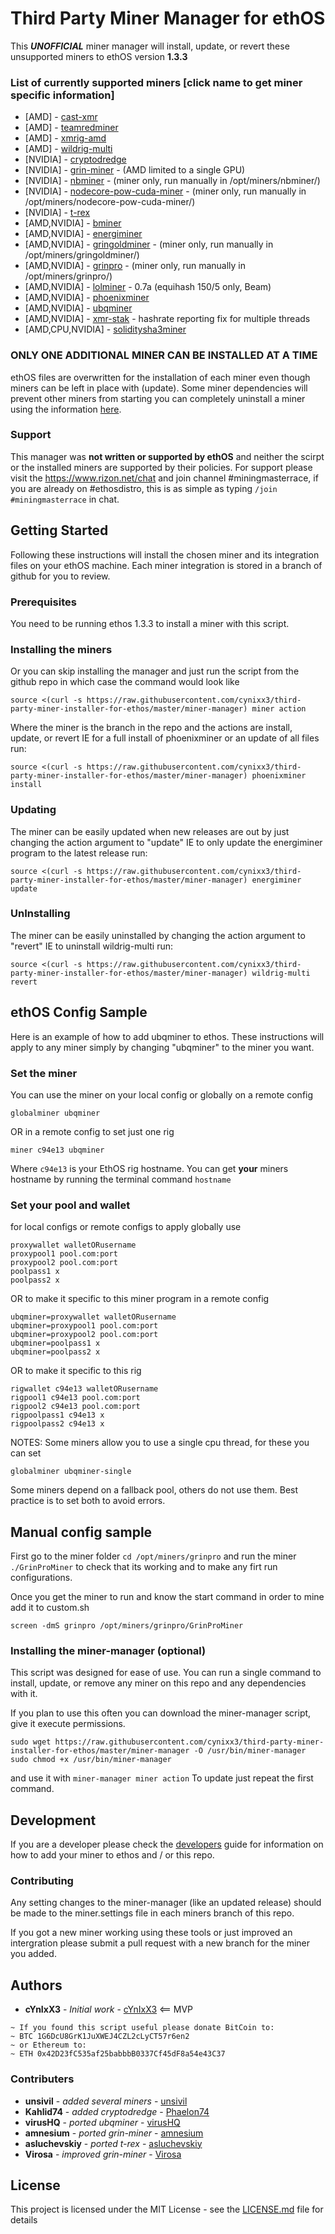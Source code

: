 # Third Party Miner Manager for ethOS
This **_UNOFFICIAL_** miner manager will install, update, or revert these unsupported miners to ethOS version **1.3.3**

### List of currently supported miners [click name to get miner specific information]
- [AMD] - [cast-xmr](https://github.com/glph3k/cast_xmr)
- [AMD] - [teamredminer](https://bitcointalk.org/index.php?topic=5027811.0)
- [AMD] - [xmrig-amd](https://github.com/xmrig/xmrig-amd) 
- [AMD] - [wildrig-multi](https://bitcointalk.org/index.php?topic=5023676.0)
- [NVIDIA] - [cryptodredge](https://bitcointalk.org/index.php?topic=4807821.0)
- [NVIDIA] - [grin-miner](https://github.com/mimblewimble/grin-miner) - (AMD limited to a single GPU)
- [NVIDIA] - [nbminer](https://bitcointalk.org/index.php?topic=5099379.0) - (miner only, run manually in /opt/miners/nbminer/)
- [NVIDIA] - [nodecore-pow-cuda-miner](https://github.com/VeriBlock/nodecore-pow-cuda-miner#command-line-arguments) - (miner only, run manually in /opt/miners/nodecore-pow-cuda-miner/)
- [NVIDIA] - [t-rex](https://bitcointalk.org/index.php?topic=4432704.0)
- [AMD,NVIDIA] - [bminer](https://www.bminer.me/)
- [AMD,NVIDIA] - [energiminer](https://bitcointalk.org/index.php?topic=4912743.0)
- [AMD,NVIDIA] - [gringoldminer](https://github.com/mozkomor/GrinGoldMiner) - (miner only, run manually in /opt/miners/gringoldminer/)
- [AMD,NVIDIA] - [grinpro](https://grinpro.io/) - (miner only, run manually in /opt/miners/grinpro/)
- [AMD,NVIDIA] - [lolminer](https://bitcointalk.org/index.php?topic=4724735.0) - 0.7a (equihash 150/5 only, Beam)
- [AMD,NVIDIA] - [phoenixminer](https://bitcointalk.org/index.php?topic=2647654.0)
- [AMD,NVIDIA] - [ubqminer](https://bitcointalk.org/index.php?topic=1763606.0)
- [AMD,NVIDIA] - [xmr-stak](https://github.com/fireice-uk/xmr-stak) - hashrate reporting fix for multiple threads
- [AMD,CPU,NVIDIA] - [soliditysha3miner](https://github.com/lwYeo/SoliditySHA3Miner)

### ONLY ONE ADDITIONAL MINER CAN BE INSTALLED AT A TIME
ethOS files are overwritten for the installation of each miner even though miners can be left in place with (update).
Some miner dependencies will prevent other miners from starting you can completely uninstall a miner using the information [here](README.md#uninstalling).

### Support
This manager was **not written or supported by ethOS** and neither the scirpt or the installed miners are supported by their policies. For support please visit the https://www.rizon.net/chat and join channel #miningmasterrace, if you are already on #ethosdistro, this is as simple as typing `/join #miningmasterrace` in chat.

## Getting Started
Following these instructions will install the chosen miner and its integration files on your ethOS machine. Each miner integration is stored in a branch of github for you to review.

### Prerequisites
You need to be running ethos 1.3.3 to install a miner with this script.

### Installing the miners
Or you can skip installing the manager and just run the script from the github repo in which case the command would look like
```
source <(curl -s https://raw.githubusercontent.com/cynixx3/third-party-miner-installer-for-ethos/master/miner-manager) miner action
```
Where the miner is the branch in the repo and the actions are install, update, or revert
IE for a full install of phoenixminer or an update of all files run:
```
source <(curl -s https://raw.githubusercontent.com/cynixx3/third-party-miner-installer-for-ethos/master/miner-manager) phoenixminer install
```

### Updating
The miner can be easily updated when new releases are out by just changing the action argument to "update"
IE to only update the energiminer program to the latest release run:
```
source <(curl -s https://raw.githubusercontent.com/cynixx3/third-party-miner-installer-for-ethos/master/miner-manager) energiminer update
```

### UnInstalling
The miner can be easily uninstalled by changing the action argument to "revert"
IE to uninstall wildrig-multi run:
```
source <(curl -s https://raw.githubusercontent.com/cynixx3/third-party-miner-installer-for-ethos/master/miner-manager) wildrig-multi revert
```

## ethOS Config Sample
Here is an example of how to add ubqminer to ethos. These instructions will apply to any miner simply by changing "ubqminer" to the miner you want.

### Set the miner
You can use the miner on your local config or globally on a remote config
```
globalminer ubqminer
```
OR in a remote config to set just one rig
```
miner c94e13 ubqminer
```
Where `c94e13` is your EthOS rig hostname. You can get **your** miners hostname by running the terminal command `hostname`

### Set your pool and wallet
for local configs or remote configs to apply globally use
```
proxywallet walletORusername
proxypool1 pool.com:port
proxypool2 pool.com:port
poolpass1 x
poolpass2 x
```
OR to make it specific to this miner program in a remote config
```
ubqminer=proxywallet walletORusername
ubqminer=proxypool1 pool.com:port
ubqminer=proxypool2 pool.com:port
ubqminer=poolpass1 x
ubqminer=poolpass2 x
```
OR to make it specific to this rig
```
rigwallet c94e13 walletORusername
rigpool1 c94e13 pool.com:port
rigpool2 c94e13 pool.com:port
rigpoolpass1 c94e13 x
rigpoolpass2 c94e13 x
```

NOTES:
Some miners allow you to use a single cpu thread, for these you can set
```
globalminer ubqminer-single
```
Some miners depend on a fallback pool, others do not use them. Best practice is to set both to avoid errors.

## Manual config sample
First go to the miner folder `cd /opt/miners/grinpro` and run the miner `./GrinProMiner` to check that its working and to make any firt run configurations. 

Once you get the miner to run and know the start command in order to mine add it to custom.sh 
```
screen -dmS grinpro /opt/miners/grinpro/GrinProMiner
```

### Installing the miner-manager (optional)
This script was designed for ease of use. You can run a single command to install, update, or remove any miner on this repo and any dependencies with it.

If you plan to use this often you can download the miner-manager script, give it execute permissions. 
```
sudo wget https://raw.githubusercontent.com/cynixx3/third-party-miner-installer-for-ethos/master/miner-manager -O /usr/bin/miner-manager
sudo chmod +x /usr/bin/miner-manager
```
and use it with `miner-manager miner action` To update just repeat the first command.

## Development
If you are a developer please check the [developers](https://github.com/cynixx3/third-party-miner-installer-for-ethos/blob/master/DEVELOPERS.md) guide for information on how to add your miner to ethos and / or this repo.

### Contributing
Any setting changes to the miner-manager (like an updated release) should be made to the miner.settings file in each miners branch of this repo.

If you got a new miner working using these tools or just improved an intergration please submit a pull request with a new branch for the miner you added.

## Authors
* **cYnIxX3** - *Initial work* - [cYnIxX3](https://github.com/cynixx3) <== MVP
~~~
~ If you found this script useful please donate BitCoin to:
~ BTC 1G6DcU8GrK1JuXWEJ4CZL2cLyCT57r6en2
~ or Ethereum to:
~ ETH 0x42D23fC535af25babbbB0337Cf45dF8a54e43C37
~~~

### Contributers
* **unsivil** - *added several miners* - [unsivil](https://github.com/unsivilaudio)
* **Kahlid74** - *added cryptodredge* - [Phaelon74](https://github.com/phaelon74)
* **virusHQ** - *ported ubqminer* - [virusHQ](https://github.com/VirusHQ/ethos-ubqminer)
* **amnesium** - *ported grin-miner* - [amnesium](https://github.com/amnesium/grin-miner-ethos)
* **asluchevskiy** - *ported t-rex* - [asluchevskiy](https://github.com/asluchevskiy/ethos-t-rex)
* **Virosa** - *improved grin-miner* - [Virosa](https://github.com/Virosa)

## License
This project is licensed under the MIT License - see the [LICENSE.md](LICENSE.md) file for details
